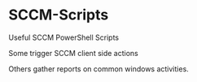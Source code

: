 # SCCM-Scripts
Useful SCCM PowerShell Scripts

Some trigger SCCM client side actions

Others gather reports on common windows activities.
